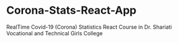 # Corona-Stats-React-App
RealTime Covid-19 (Corona) Statistics React Course in Dr. Shariati Vocational and Technical Girls College
